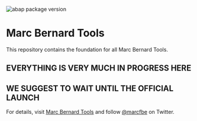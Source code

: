 ![abap package version](https://img.shields.io/endpoint?url=https://shield.abap.space/version-shield-json/github/mbtools/Marc_Bernard_Tools/src/#mbtools#cl_tools.abap/c_version&label=version)

# Marc Bernard Tools

This repository contains the foundation for all Marc Bernard Tools. 

## EVERYTHING IS VERY MUCH IN PROGRESS HERE 
## WE SUGGEST TO WAIT UNTIL THE OFFICIAL LAUNCH

For details, visit [Marc Bernard Tools](https://marcbernardtools.com/) and follow [@marcfbe](https://twitter.com/marcfbe) on Twitter.
